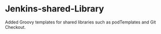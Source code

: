 # Jenkins-shared-Library

Added Groovy templates for shared libraries such as podTemplates and Git Checkout.


